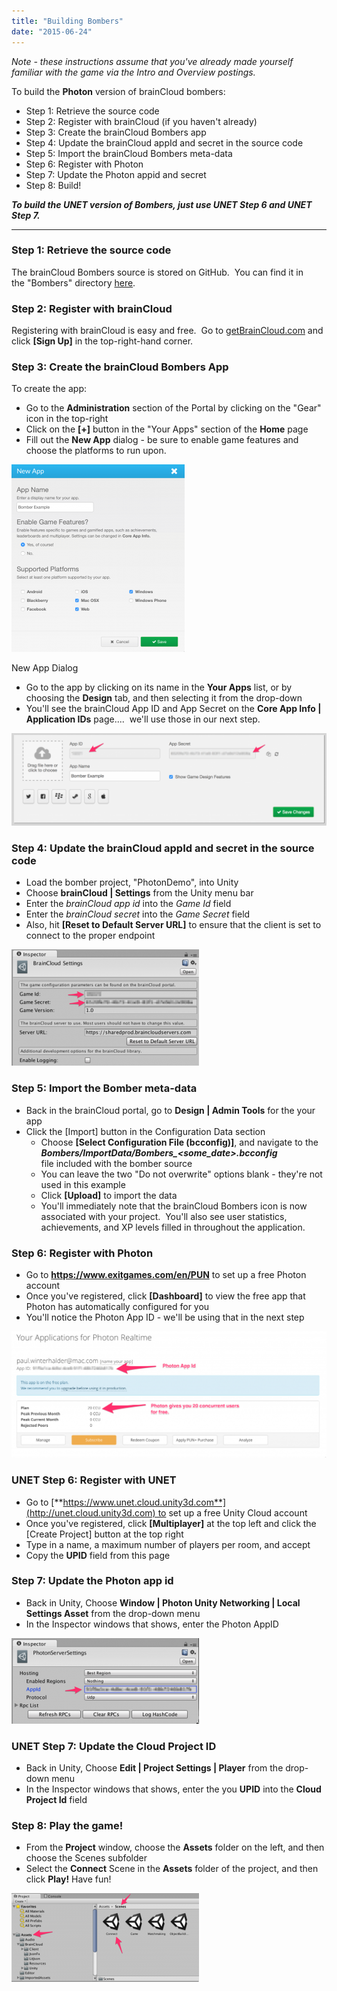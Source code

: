```yaml
---
title: "Building Bombers"
date: "2015-06-24"
---
```


_Note - these instructions assume that you've already made yourself familiar with the game via the Intro and Overview postings._

To build the **Photon** version of brainCloud bombers:

- Step 1: Retrieve the source code
- Step 2: Register with brainCloud (if you haven't already)
- Step 3: Create the brainCloud Bombers app
- Step 4: Update the brainCloud appId and secret in the source code
- Step 5: Import the brainCloud Bombers meta-data
- Step 6: Register with Photon
- Step 7: Update the Photon appid and secret
- Step 8: Build!

**_To build the UNET version of Bombers, just use UNET Step 6 and UNET Step 7._**

* * *

### Step 1: Retrieve the source code

The brainCloud Bombers source is stored on GitHub.  You can find it in the "Bombers" directory [here](https://github.com/getbraincloud/UnityExamples).

### Step 2: Register with brainCloud

Registering with brainCloud is easy and free.  Go to [getBrainCloud.com](http://getbraincloud.com) and click **\[Sign Up\]** in the top-right-hand corner.

### Step 3: Create the brainCloud Bombers App

To create the app:

- Go to the **Administration** section of the Portal by clicking on the "Gear" icon in the top-right
- Click on the **\[+\]** button in the "Your Apps" section of the **Home** page
- Fill out the **New App** dialog - be sure to enable game features and choose the platforms to run upon.

[![New App Dialog](images/Bomber_new_app-277x300.png)](/apidocs/wp-content/uploads/2015/06/Bomber_new_app.png)

New App Dialog

- Go to the app by clicking on its name in the **Your Apps** list, or by choosing the **Design** tab, and then selecting it from the drop-down
- You'll see the brainCloud App ID and App Secret on the **Core App Info | Application IDs** page....  we'll use those in our next step.

[![Bomber_app_id](images/Bomber_app_id-1024x300.png)](/apidocs/wp-content/uploads/2015/06/Bomber_app_id.png)

### Step 4: Update the brainCloud appId and secret in the source code

- Load the bomber project, "PhotonDemo", into Unity
- Choose **brainCloud | Settings** from the Unity menu bar
- Enter the _brainCloud app id_ into the _Game Id_ field
- Enter the _brainCloud secret_ into the _Game Secret_ field
- Also, hit **\[Reset to Default Server URL\]** to ensure that the client is set to connect to the proper endpoint

[![Unity_settings](images/Unity_settings-300x186.png)](/apidocs/wp-content/uploads/2015/06/Unity_settings.png)

### Step 5: Import the Bomber meta-data

- Back in the brainCloud portal, go to **Design | Admin Tools** for the your app
- Click the \[Import\] button in the Configuration Data section
    - Choose **\[Select Configuration File (bcconfig)\]**, and navigate to the **_Bombers/ImportData/Bombers\_<some\_date>.bcconfig_** file included with the bomber source
    - You can leave the two "Do not overwrite" options blank - they're not used in this example
    - Click **\[Upload\]** to import the data
    - You'll immediately note that the brainCloud Bombers icon is now associated with your project.  You'll also see user statistics, achievements, and XP levels filled in throughout the application.

### Step 6: Register with Photon

- Go to **https://www.exitgames.com/en/PUN** to set up a free Photon account
- Once you've registered, click **\[Dashboard\]** to view the free app that Photon has automatically configured for you
- You'll notice the Photon App ID - we'll be using that in the next step

[![Photon_Setup](images/Photon_Setup-1024x411.png)](/apidocs/wp-content/uploads/2015/06/Photon_Setup.png)

### UNET Step 6: Register with UNET

- Go to [**https://www.unet.cloud.unity3d.com**](http://unet.cloud.unity3d.com) to set up a free Unity Cloud account
- Once you've registered, click **\[Multiplayer\]** at the top left and click the \[Create Project\] button at the top right
- Type in a name, a maximum number of players per room, and accept
- Copy the **UPID** field from this page

### Step 7: Update the Photon app id

- Back in Unity, Choose **Window | Photon Unity Networking | Local Settings Asset** from the drop-down menu
- In the Inspector windows that shows, enter the Photon AppID

[![Photon_app_id_in_Unity](images/Photon_app_id_in_Unity-300x137.png)](/apidocs/wp-content/uploads/2015/06/Photon_app_id_in_Unity.png)

### UNET Step 7: Update the Cloud Project ID

- Back in Unity, Choose **Edit | Project Settings | Player** from the drop-down menu
- In the Inspector windows that shows, enter the you **UPID** into the **Cloud Project Id** field

### Step 8: Play the game!

- From the **Project** window, choose the **Assets** folder on the left, and then choose the Scenes subfolder
- Select the **Connect** Scene in the **Assets** folder of the project, and then click **Play!** Have fun!

[![Run_bombers](images/Run_bombers-300x142.png)](/apidocs/wp-content/uploads/2015/06/Run_bombers.png)
